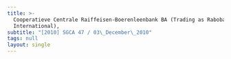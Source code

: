 ```yaml
---
title: >-
  Cooperatieve Centrale Raiffeisen-Boerenleenbank BA (Trading as Rabobank
  International),
subtitle: "[2010] SGCA 47 / 03\_December\_2010"
tags: null
layout: single
---
```


